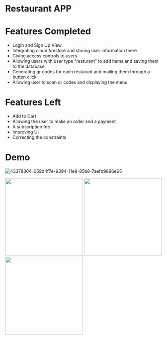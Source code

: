 # Restaurant APP


# Features Completed
- Login and Sign Up View
- Integrating cloud firestore and storing user information there
- Giving access controls to users
- Allowing users with user type "resturant" to add items and saving them to the database
- Generating qr codes for each resturant and mailing them through a button click
- Allowing user to scan qr codes and displaying the menu


# Features Left
- Add to Cart
- Allowing the user to make an order and a payment
- A subscription fee
- Improving UI
- Correcting the constraints

# Demo

![43378304-059d4f7e-9394-11e8-85b8-7aefb9896e65](https://user-images.githubusercontent.com/49186141/103502969-06788a00-4ea7-11eb-9acd-23108f9e7da5.gif)

<img src="https://user-images.githubusercontent.com/49186141/103506254-632c7280-4eb0-11eb-9e9f-f5af5516fe4e.png" width="250" height="250">

<img src="https://user-images.githubusercontent.com/49186141/103506268-6d4e7100-4eb0-11eb-94f0-0824190d3525.png" width="250" height="250">

<img src="https://user-images.githubusercontent.com/49186141/103506284-73dce880-4eb0-11eb-9ac0-264e1563417e.png" width="250" height="250">


